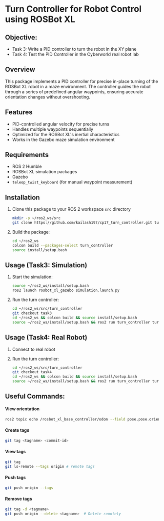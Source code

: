 # Turn Controller for Robot Control using ROSBot XL

## Objective: 
- Task 3: Write a PID controller to turn the robot in the XY plane
- Task 4: Test the PID Controller in the Cyberworld real robot lab
    
## Overview
This package implements a PID controller for precise in-place turning of the ROSBot XL robot in a maze environment. The controller guides the robot through a series of predefined angular waypoints, ensuring accurate orientation changes without overshooting.

## Features
- PID-controlled angular velocity for precise turns
- Handles multiple waypoints sequentially
- Optimized for the ROSBot XL's inertial characteristics
- Works in the Gazebo maze simulation environment

## Requirements
- ROS 2 Humble
- ROSBot XL simulation packages
- Gazebo
- `teleop_twist_keyboard` (for manual waypoint measurement)

## Installation
1. Clone this package to your ROS 2 workspace `src` directory
    ```bash
    mkdir -p ~/ros2_ws/src
    git clone https://github.com/kailash197/cp17_turn_controller.git turn_controller
    ```
2. Build the package:
   ```bash
   cd ~/ros2_ws 
   colcon build --packages-select turn_controller 
   source install/setup.bash
   ```
## Usage (Task3: Simulation)
1. Start the simulation:
   ```bash
   source ~/ros2_ws/install/setup.bash
   ros2 launch rosbot_xl_gazebo simulation.launch.py
   ```
2. Run the turn controller:
    ```bash
    cd ~/ros2_ws/src/turn_controller
    git checkout task3
    cd ~/ros2_ws && colcon build && source install/setup.bash
    source ~/ros2_ws/install/setup.bash && ros2 run turn_controller turn_controller
    ```

## Usage (Task4: Real Robot)
1. Connect to real robot

2. Run the turn controller:
    ```bash
    cd ~/ros2_ws/src/turn_controller
    git checkout task4
    cd ~/ros2_ws && colcon build && source install/setup.bash
    source ~/ros2_ws/install/setup.bash && ros2 run turn_controller turn_controller 2
   ```

## Useful Commands:

#### View orientation
```bash
ros2 topic echo /rosbot_xl_base_controller/odom --field pose.pose.orientation
```

#### Create tags
```bash
git tag <tagname> <commit-id>
```

#### View tags
```bash
git tag
git ls-remote --tags origin # remote tags
```

#### Push tags
```bash
git push origin --tags
```

#### Remove tags
```bash
git tag -d <tagname>
git push origin --delete <tagname>  # Delete remotely
```
